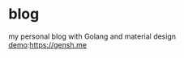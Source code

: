 # blog
my personal blog with Golang and material design  
[demo](https://gensh.me):https://gensh.me  
